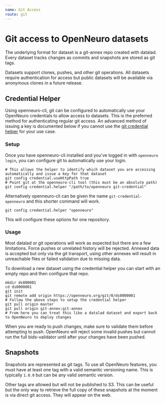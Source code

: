 ```yaml
---
name: Git Access
route: git
---
```


# Git access to OpenNeuro datasets

The underlying format for dataset is a git-annex repo created with datalad. Every dataset tracks changes as commits and snapshots are stored as git tags.

Datasets support clones, pushes, and other git operations. All datasets require authentication for access but public datasets will be available via anonymous clones in a future release.

## Credential Helper

Using openneuro-cli, git can be configured to automatically use your OpenNeuro credentials to allow access to datasets. This is the preferred method for authenticating regular git access. An advanced method of issuing a key is documented below if you cannot use the [git credential helper](https://git-scm.com/docs/gitcredentials) for your use case.

### Setup

Once you have openneuro-cli installed and you've logged in with `openneuro login`, you can configure git to automatically use your login.

```shell
# This allows the helper to identify which dataset you are accessing automatically and issue a key for that dataset
git config credential.useHttpPath true
# Point git at the openneuro-cli tool (this must be an absolute path)
git config credential.helper "/path/to/openneuro git-credential"
```

Alternatively openneuro-cli can be given the name `git-credential-openneuro` and this shorter command will work.

```shell
git config credential.helper "openneuro"
```

This will configure these options for one repository.

### Usage

Most datalad or git operations will work as expected but there are a few limitations. Force pushes or unrelated history will be rejected. Annexed data is accepted but only via the git transport, using other annexes will result in unreachable files or failed validation due to missing data.

To download a new dataset using the credential helper you can start with an empty repo and then configure that repo.

```shell
mkdir ds000001
cd ds0000001
git init
git remote add origin https://openneuro.org/git/0/ds0000001
# Follow the above steps to setup the credential helper
git pull origin master
git pull origin git-annex:git-annex
# From here you can treat this like a datalad dataset and export back to OpenNeuro to deploy changes
```

When you are ready to push changes, make sure to validate them before attempting to push. OpenNeuro will reject some invalid pushes but cannot run the full bids-validator until after your changes have been pushed.

## Snapshots

Snapshots are represented as git tags. To use all OpenNeuro features, you must have at least one tag with a valid semantic versioning name. This is typically `1.0.0` but can be any valid semantic version.

Other tags are allowed but will not be published to S3. This can be useful but the only way to retrieve the full copy of these snapshots at the moment is via direct git access. They will appear on the web.
